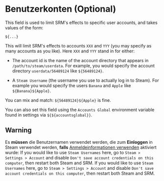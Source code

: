 # Benutzerkonten (Optional)

This field is used to limit SRM's effects to specific user accounts, and takes values of the form:

`${...}`

This will limit SRM's effects to accounts `XXX` and `YYY` (you may specify as many accounts as you like). Here `XXX` and `YYY` stand in for either:

- The account id is the name of the account directory that appears in `/path/to/steam/userdata`. For example, you would specify the account directory `userdata/56489124` like `${56489124}`.

- A `Steam Username` (the username you use to actually log in to Steam). For example you would specify the users `Banana` and `Apple` like `${Banana}${Apple}`.

You can mix and match: `${56489124}${Apple}` is fine.

You can also set this field using the `Accounts Global` environment variable found in settings via `${${accountsglobal}}`.

## Warning

Es **müssen** die Benutzernamen verwendet werden, die zum **Einloggen** in Steam verwendet werden, **falls** [Anmeldeinformationen verwenden](#what-does-use-account-credentials-do) aktiviert wurde: If you would like to use `Steam Usernames` here, go to `Steam > Settings > Account` and disable `Don't save account credentials on this computer`, then restart both Steam and SRM. If you would like to use `Steam Usernames` here, go to `Steam > Settings > Account` and disable `Don't save account credentials on this computer`, then restart both Steam and SRM.
